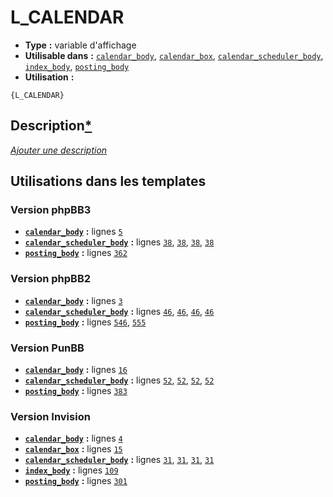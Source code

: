 # L_CALENDAR
* __Type__ __:__ variable d'affichage
* __Utilisable dans__ __:__ [`calendar_body`](../tpl/calendar_body.md#readme), [`calendar_box`](../tpl/calendar_box.md#readme), [`calendar_scheduler_body`](../tpl/calendar_scheduler_body.md#readme), [`index_body`](../tpl/index_body.md#readme), [`posting_body`](../tpl/posting_body.md#readme)
* __Utilisation__ __:__

```smarty
{L_CALENDAR}
```

## Description[*](https://fa-tvars.appspot.com/var/L_CALENDAR)
[*Ajouter une description*](https://fa-tvars.appspot.com/var/L_CALENDAR)

## Utilisations dans les templates

### Version phpBB3
* __[`calendar_body`](../tpl/calendar_body.md#readme)__ __:__ lignes [`5`](../src/prosilver/calendar_body.tpl#L5)
* __[`calendar_scheduler_body`](../tpl/calendar_scheduler_body.md#readme)__ __:__ lignes [`38`](../src/prosilver/calendar_scheduler_body.tpl#L38), [`38`](../src/prosilver/calendar_scheduler_body.tpl#L38), [`38`](../src/prosilver/calendar_scheduler_body.tpl#L38), [`38`](../src/prosilver/calendar_scheduler_body.tpl#L38)
* __[`posting_body`](../tpl/posting_body.md#readme)__ __:__ lignes [`362`](../src/prosilver/posting_body.tpl#L362)

### Version phpBB2
* __[`calendar_body`](../tpl/calendar_body.md#readme)__ __:__ lignes [`3`](../src/subsilver/calendar_body.tpl#L3)
* __[`calendar_scheduler_body`](../tpl/calendar_scheduler_body.md#readme)__ __:__ lignes [`46`](../src/subsilver/calendar_scheduler_body.tpl#L46), [`46`](../src/subsilver/calendar_scheduler_body.tpl#L46), [`46`](../src/subsilver/calendar_scheduler_body.tpl#L46), [`46`](../src/subsilver/calendar_scheduler_body.tpl#L46)
* __[`posting_body`](../tpl/posting_body.md#readme)__ __:__ lignes [`546`](../src/subsilver/posting_body.tpl#L546), [`555`](../src/subsilver/posting_body.tpl#L555)

### Version PunBB
* __[`calendar_body`](../tpl/calendar_body.md#readme)__ __:__ lignes [`16`](../src/punbb/calendar_body.tpl#L16)
* __[`calendar_scheduler_body`](../tpl/calendar_scheduler_body.md#readme)__ __:__ lignes [`52`](../src/punbb/calendar_scheduler_body.tpl#L52), [`52`](../src/punbb/calendar_scheduler_body.tpl#L52), [`52`](../src/punbb/calendar_scheduler_body.tpl#L52), [`52`](../src/punbb/calendar_scheduler_body.tpl#L52)
* __[`posting_body`](../tpl/posting_body.md#readme)__ __:__ lignes [`383`](../src/punbb/posting_body.tpl#L383)

### Version Invision
* __[`calendar_body`](../tpl/calendar_body.md#readme)__ __:__ lignes [`4`](../src/invision/calendar_body.tpl#L4)
* __[`calendar_box`](../tpl/calendar_box.md#readme)__ __:__ lignes [`15`](../src/invision/calendar_box.tpl#L15)
* __[`calendar_scheduler_body`](../tpl/calendar_scheduler_body.md#readme)__ __:__ lignes [`31`](../src/invision/calendar_scheduler_body.tpl#L31), [`31`](../src/invision/calendar_scheduler_body.tpl#L31), [`31`](../src/invision/calendar_scheduler_body.tpl#L31), [`31`](../src/invision/calendar_scheduler_body.tpl#L31)
* __[`index_body`](../tpl/index_body.md#readme)__ __:__ lignes [`109`](../src/invision/index_body.tpl#L109)
* __[`posting_body`](../tpl/posting_body.md#readme)__ __:__ lignes [`301`](../src/invision/posting_body.tpl#L301)

